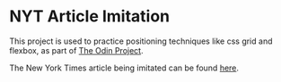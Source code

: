 # NYT Article Imitation

This project is used to practice positioning techniques like css grid and flexbox, as part of
[The Odin Project](https://www.theodinproject.com/courses/html-and-css/lessons/positioning-and-floating-elements).

The New York Times article being imitated can be found
[here](https://www.nytimes.com/2014/03/18/science/space/detection-of-waves-in-space-buttresses-landmark-theory-of-big-bang.html?_r=0).
